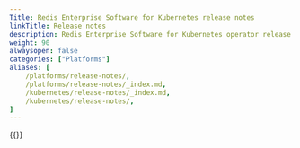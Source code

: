 ```yaml
---
Title: Redis Enterprise Software for Kubernetes release notes
linkTitle: Release notes
description: Redis Enterprise Software for Kubernetes operator release notes. 
weight: 90
alwaysopen: false
categories: ["Platforms"]
aliases: [
    /platforms/release-notes/,
    /platforms/release-notes/_index.md,
    /kubernetes/release-notes/_index.md,
    /kubernetes/release-notes/,
]
---
```


{{<table-children columnNames="Version&nbsp;(Release&nbsp;date)&nbsp;,Major changes" columnSources="LinkTitle,Description" enableLinks="LinkTitle">}}